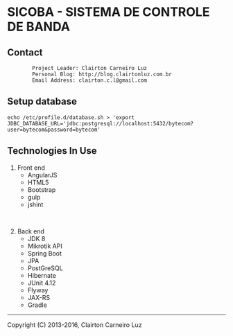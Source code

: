 SICOBA - SISTEMA DE CONTROLE DE BANDA
=====================================

Contact
-------

            Project Leader: Clairton Carneiro Luz
            Personal Blog: http://blog.clairtonluz.com.br
            Email Address: clairton.c.l@gmail.com

Setup database
--------------
```shell
echo /etc/profile.d/database.sh > 'export JDBC_DATABASE_URL='jdbc:postgresql://localhost:5432/bytecom?user=bytecom&password=bytecom'
```
Technologies In Use
-------------------

1. Front end
    - AngularJS
    - HTML5
    - Bootstrap
    - gulp
    - jshint
<br/>

2. Back end
    - JDK 8
    - Mikrotik API
    - Spring Boot
    - JPA
    - PostGreSQL
    - Hibernate
    - JUnit 4.12
    - Flyway
    - JAX-RS
    - Gradle


--------------------------------------------
Copyright (C) 2013-2016, Clairton Carneiro Luz
